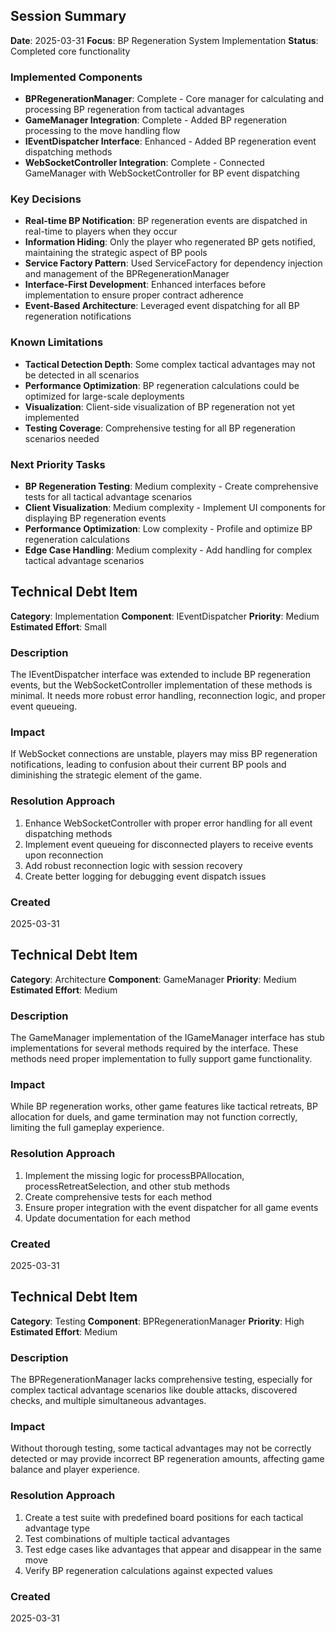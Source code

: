 ## Session Summary

**Date**: 2025-03-31
**Focus**: BP Regeneration System Implementation
**Status**: Completed core functionality

### Implemented Components
- **BPRegenerationManager**: Complete - Core manager for calculating and processing BP regeneration from tactical advantages
- **GameManager Integration**: Complete - Added BP regeneration processing to the move handling flow
- **IEventDispatcher Interface**: Enhanced - Added BP regeneration event dispatching methods
- **WebSocketController Integration**: Complete - Connected GameManager with WebSocketController for BP event dispatching

### Key Decisions
- **Real-time BP Notification**: BP regeneration events are dispatched in real-time to players when they occur
- **Information Hiding**: Only the player who regenerated BP gets notified, maintaining the strategic aspect of BP pools
- **Service Factory Pattern**: Used ServiceFactory for dependency injection and management of the BPRegenerationManager
- **Interface-First Development**: Enhanced interfaces before implementation to ensure proper contract adherence
- **Event-Based Architecture**: Leveraged event dispatching for all BP regeneration notifications

### Known Limitations
- **Tactical Detection Depth**: Some complex tactical advantages may not be detected in all scenarios
- **Performance Optimization**: BP regeneration calculations could be optimized for large-scale deployments
- **Visualization**: Client-side visualization of BP regeneration not yet implemented
- **Testing Coverage**: Comprehensive testing for all BP regeneration scenarios needed

### Next Priority Tasks
- **BP Regeneration Testing**: Medium complexity - Create comprehensive tests for all tactical advantage scenarios
- **Client Visualization**: Medium complexity - Implement UI components for displaying BP regeneration events
- **Performance Optimization**: Low complexity - Profile and optimize BP regeneration calculations
- **Edge Case Handling**: Medium complexity - Add handling for complex tactical advantage scenarios

## Technical Debt Item

**Category**: Implementation
**Component**: IEventDispatcher
**Priority**: Medium
**Estimated Effort**: Small

### Description
The IEventDispatcher interface was extended to include BP regeneration events, but the WebSocketController implementation of these methods is minimal. It needs more robust error handling, reconnection logic, and proper event queueing.

### Impact
If WebSocket connections are unstable, players may miss BP regeneration notifications, leading to confusion about their current BP pools and diminishing the strategic element of the game.

### Resolution Approach
1. Enhance WebSocketController with proper error handling for all event dispatching methods
2. Implement event queueing for disconnected players to receive events upon reconnection
3. Add robust reconnection logic with session recovery
4. Create better logging for debugging event dispatch issues

### Created
2025-03-31

## Technical Debt Item

**Category**: Architecture
**Component**: GameManager
**Priority**: Medium
**Estimated Effort**: Medium

### Description
The GameManager implementation of the IGameManager interface has stub implementations for several methods required by the interface. These methods need proper implementation to fully support game functionality.

### Impact
While BP regeneration works, other game features like tactical retreats, BP allocation for duels, and game termination may not function correctly, limiting the full gameplay experience.

### Resolution Approach
1. Implement the missing logic for processBPAllocation, processRetreatSelection, and other stub methods
2. Create comprehensive tests for each method
3. Ensure proper integration with the event dispatcher for all game events
4. Update documentation for each method

### Created
2025-03-31

## Technical Debt Item

**Category**: Testing
**Component**: BPRegenerationManager
**Priority**: High
**Estimated Effort**: Medium

### Description
The BPRegenerationManager lacks comprehensive testing, especially for complex tactical advantage scenarios like double attacks, discovered checks, and multiple simultaneous advantages.

### Impact
Without thorough testing, some tactical advantages may not be correctly detected or may provide incorrect BP regeneration amounts, affecting game balance and player experience.

### Resolution Approach
1. Create a test suite with predefined board positions for each tactical advantage type
2. Test combinations of multiple tactical advantages
3. Test edge cases like advantages that appear and disappear in the same move
4. Verify BP regeneration calculations against expected values

### Created
2025-03-31 